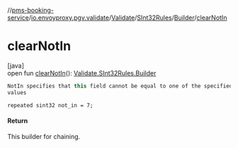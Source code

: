 //[pms-booking-service](../../../../../index.md)/[io.envoyproxy.pgv.validate](../../../index.md)/[Validate](../../index.md)/[SInt32Rules](../index.md)/[Builder](index.md)/[clearNotIn](clear-not-in.md)

# clearNotIn

[java]\
open fun [clearNotIn](clear-not-in.md)(): [Validate.SInt32Rules.Builder](index.md)

```kotlin
NotIn specifies that this field cannot be equal to one of the specified
values

```
`repeated sint32 not_in = 7;`

#### Return

This builder for chaining.